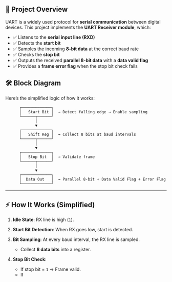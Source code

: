 
## 🚀 Project Overview

UART is a widely used protocol for **serial communication** between digital devices.
This project implements the **UART Receiver module**, which:

* ✅ Listens to the **serial input line (RXD)**
* ✅ Detects the **start bit**
* ✅ Samples the incoming **8-bit data** at the correct baud rate
* ✅ Checks the **stop bit**
* ✅ Outputs the received **parallel 8-bit data** with a **data valid flag**
* ✅ Provides a **frame error flag** when the stop bit check fails


## 🛠️ Block Diagram

Here’s the simplified logic of how it works:

```
      ┌─────────────┐
      │   Start Bit │  → Detect falling edge → Enable sampling
      └──────┬──────┘
             │
             ▼
      ┌─────────────┐
      │   Shift Reg │  → Collect 8 bits at baud intervals
      └──────┬──────┘
             │
             ▼
      ┌─────────────┐
      │   Stop Bit  │  → Validate frame
      └──────┬──────┘
             │
             ▼
      ┌─────────────┐
      │  Data Out   │  → Parallel 8-bit + Data Valid Flag + Error Flag
      └─────────────┘
```


---

## ⚡ How It Works (Simplified)

1. **Idle State**: RX line is high (`1`).
2. **Start Bit Detection**: When RX goes low, start is detected.
3. **Bit Sampling**: At every baud interval, the RX line is sampled.

   * Collect **8 data bits** into a register.
4. **Stop Bit Check**:

   * If stop bit = `1` → Frame valid.
   * If

